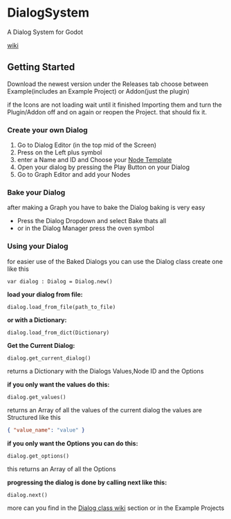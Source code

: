 # DialogSystem
 A Dialog System for Godot
 
 [wiki](https://github.com/Clon135/DialogSystem/wiki)
 
## **Getting Started**

Download the newest version under the Releases tab
choose between Example(includes an Example Project) or Addon(just the plugin)

if the Icons are not loading wait until it finished Importing them and turn the Plugin/Addon off and on again or reopen the Project. that should fix it.

### **Create your own Dialog**

1. Go to Dialog Editor (in the top mid of the Screen)
2. Press on the Left plus symbol 
3. enter a Name and ID and Choose your [Node Template](https://github.com/Clon135/DialogSystem/wiki/Node-Templates)  
4. Open your dialog by pressing the Play Button on your Dialog
5. Go to Graph Editor and add your Nodes

### **Bake your Dialog**

after making a Graph you have to bake the Dialog baking is very easy 

- Press the Dialog Dropdown and select Bake thats all
- or in the Dialog Manager press the oven symbol 

### **Using your Dialog**

for easier use of the Baked Dialogs you can use the Dialog class
create one like this 

```gdscript
var dialog : Dialog = Dialog.new()
```

**load your dialog 
from file:**
```gdscript
dialog.load_from_file(path_to_file)
```
**or with a Dictionary:**
```gdscript
dialog.load_from_dict(Dictionary)
```

**Get the Current Dialog:**
```gdscript
dialog.get_current_dialog()
```
returns a Dictionary with the Dialogs Values,Node ID and the Options

**if you only want the values do this:**
```gdscript
dialog.get_values()
```
returns an Array of all the values of the current dialog
the values are Structured like this
```json
{ "value_name": "value" }
```

**if you only want the Options you can do this:**
```gdscript
dialog.get_options()
```
this returns an Array of all the Options

**progressing the dialog is done by calling next like this:**
```gdscript
dialog.next()
```

more can you find in the [Dialog class wiki](https://github.com/Clon135/DialogSystem/wiki/Dialog-class) section
or in the Example Projects
